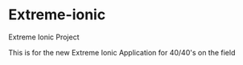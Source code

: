 # Extreme-ionic
Extreme Ionic Project

This is for the new Extreme Ionic Application for 40/40's on the field
